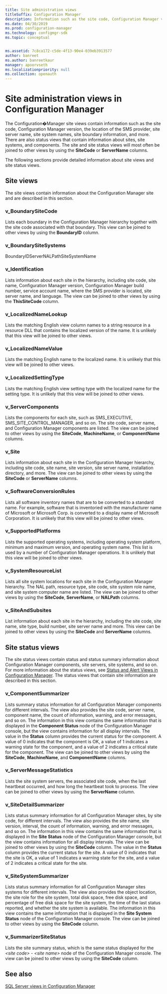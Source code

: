 ```yaml
---
title: Site administration views
titleSuffix: Configuration Manager
description: Information such as the site code, Configuration Manager version, and the location of the SMS provider.
ms.date: 04/30/2019
ms.prod: configuration-manager
ms.technology: configmgr-sdk
ms.topic: conceptual


ms.assetid: 7c8ca172-c5de-4f13-90e4-039eb3913577
author: banreet
ms.author: banreetkaur
manager: apoorvseth
ms.localizationpriority: null
ms.collection: openauth
---
```


# Site administration views in Configuration Manager

The Configuration�Manager site views contain information such as the site code, Configuration Manager version, the location of the SMS provider, site server name, site system names, site boundary information, and more. There are also status views that contain information about sites, site systems, and components. The site and site status views will most often be joined to other views by using the **SiteCode** or **ServerName** columns.

The following sections provide detailed information about site views and site status views.

## Site views

The site views contain information about the Configuration Manager site and are described in this section.

### v_BoundarySiteCode

Lists each boundary in the Configuration Manager hierarchy together with the site code associated with that boundary.
This view can be joined to other views by using the **BoundaryID** column.

### v_BoundarySiteSystems

BoundaryIDServerNALPathSiteSystemName

### v_Identification

Lists information about each site in the hierarchy, including site code, site name, Configuration Manager version, Configuration Manager build number, service account name, where the SMS provider is located, site server name, and language.
The view can be joined to other views by using the **ThisSiteCode** column.

### v_LocalizedNameLookup

Lists the matching English view column names to a string resource in a resource DLL that contains the localized version of the name.
It is unlikely that this view will be joined to other views.

### v_LocalizedNameValue

Lists the matching English name to the localized name.
It is unlikely that this view will be joined to other views.

### v_LocalizedSettingType

Lists the matching English view setting type with the localized name for the setting type.
It is unlikely that this view will be joined to other views.

### v_ServerComponents

Lists the components for each site, such as SMS_EXECUTIVE, SMS_SITE_CONTROL_MANAGER, and so on. The site code, server name, and Configuration Manager components are listed.
The view can be joined to other views by using the **SiteCode**, **MachineName**, or **ComponentName** columns.

### v_Site

Lists information about each site in the Configuration Manager hierarchy, including site code, site name, site version, site server name, installation directory, and more.
The view can be joined to other views by using the **SiteCode** or **ServerName** columns.

### v_SoftwareConversionRules

Lists all software inventory names that are to be converted to a standard name. For example, software that is inventoried with the manufacturer name of Microsoft or Microsoft Corp. is converted to a display name of Microsoft Corporation.
It is unlikely that this view will be joined to other views.

### v_SupportedPlatforms

Lists the supported operating systems, including operating system platform, minimum and maximum version, and operating system name. This list is used by a number of Configuration Manager operations.
It is unlikely that this view will be joined to other views.

### v_SystemResourceList

Lists all site system locations for each site in the Configuration Manager hierarchy. The NAL path, resource type, site code, site system role name, and site system computer name are listed.
The view can be joined to other views by using the **SiteCode**, **ServerName**, or **NALPath** columns.

### v_SiteAndSubsites

List information about each site in the hierarchy, including the site code, site name, site type, build number, site server name and more.
This view can be joined to other views by using the **SiteCode** and **ServerName** columns.

## Site status views

The site status views contain status and status summary information about Configuration Manager components, site servers, site systems, and so on. For more information about the status views, see [Status and Alert Views in Configuration Manager](status-alert-views-configuration-manager.md). The status views that contain site information are described in this section.

### v_ComponentSummarizer

Lists summary status information for all Configuration Manager components for different intervals. The view also provides the site code, server name, component name, the count of information, warning, and error messages, and so on. The information in this view contains the same information that is displayed in the **Component Status** node of the Configuration Manager console, but the view contains information for all display intervals. The value in the **Status** column provides the current status for the component. A value of 0 indicates that the component is OK, a value of 1 indicates a warning state for the component, and a value of 2 indicates a critical state for the component.
The view can be joined to other views by using the **SiteCode**, **MachineName**, and **ComponentName** columns.

### v_ServerMessageStatistics

Lists the site system servers, the associated site code, when the last heartbeat occurred, and how long the heartbeat took to process.
The view can be joined to other views by using the **ServerName** column.

### v_SiteDetailSummarizer
Lists status summary information for all Configuration Manager sites, by site code, for different intervals. The view also provides the site name, site version, interval, the count of information, warning, and error messages, and so on. The information in this view contains the same information that is displayed in the **Site Status** node of the Configuration Manager console, but the view contains information for all display intervals.
The view can be joined to other views by using the **SiteCode** column. The value in the **Status** column provides the current status for the site. A value of 0 indicates that the site is OK, a value of 1 indicates a warning state for the site, and a value of 2 indicates a critical state for the site.

### v_SiteSystemSummarizer

Lists status summary information for all Configuration Manager sites systems for different intervals. The view also provides the object location, the site role for the site system, total disk space, free disk space, and percentage of free disk space for the site system, the time of the last status reported, and whether the site system is available. The information in this view contains the same information that is displayed in the **Site System Status** node of the Configuration Manager console.
The view can be joined to other views by using the **SiteCode** column.

### v_SummarizerSiteStatus

Lists the site summary status, which is the same status displayed for the *\<site code>* - *\<site name>* node of the Configuration Manager console.
The view can be joined to other views by using the **SiteCode** column.

## See also

[SQL Server views in Configuration Manager](sql-server-views-configuration-manager.md)
